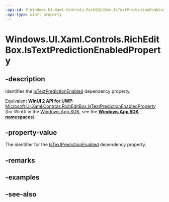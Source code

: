 ```yaml
---
-api-id: P:Windows.UI.Xaml.Controls.RichEditBox.IsTextPredictionEnabledProperty
-api-type: winrt property
---
```


<!-- Property syntax
public Windows.UI.Xaml.DependencyProperty IsTextPredictionEnabledProperty { get; }
-->

# Windows.UI.Xaml.Controls.RichEditBox.IsTextPredictionEnabledProperty

## -description
Identifies the [IsTextPredictionEnabled](richeditbox_istextpredictionenabled.md) dependency property.

Equivalent **WinUI 2 API for UWP**: [Microsoft.UI.Xaml.Controls.RichEditBox.IsTextPredictionEnabledProperty](/windows/winui/api/microsoft.ui.xaml.controls.richeditbox.istextpredictionenabledproperty) (for WinUI in the [Windows App SDK](/windows/apps/windows-app-sdk/), see the **[Windows App SDK namespaces](/windows/windows-app-sdk/api/winrt/)**).

## -property-value
The identifier for the [IsTextPredictionEnabled](richeditbox_istextpredictionenabled.md) dependency property.

## -remarks

## -examples

## -see-also
